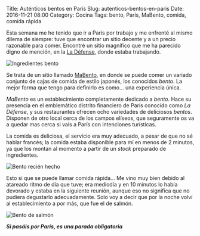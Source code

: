Title: Auténticos bentos en París
Slug: autenticos-bentos-en-paris
Date: 2016-11-21 08:00
Category: Cocina
Tags: bento, París, MaBento, comida, comida rápida



Esta semana me he tenido que ir a París por trabajo y me enfrenté al mismo dilema de siempre: tuve que encontrar un sitio decente y a un precio razonable para comer. Encontré un sitio magnífico que me ha parecido digno de mención, en la [La Défense](https://es.wikipedia.org/wiki/La_D%C3%A9fense), donde estaba trabajando.

![Ingredientes bento]({static}/images/mabento_1.jpg)

Se trata de un sitio llamado [MaBento](http://www.mabento.fr/), en donde se puede comer un variado conjunto de cajas de comida de estilo japonés, los conocidos *bento*. La mejor forma que tengo para definirlo es como... una experiencia única.

*MaBento* es un establecimiento completamente dedicado a *bento*. Hace su presencia en el emblemático distrito financiero de París conocido como *La Défense*, y sus restaurantes ofrecen ocho variedades de deliciosos *bentos*. Disponen de otro local cerca de los campos elíseos, que seguramente os va a quedar mas cerca si vais a París con intenciones turísticas.

La comida es deliciosa, el servicio era muy adecuado, a pesar de que no sé hablar francés; la comida estaba disponible para mí en menos de 2 minutos, ya que los montan al momento a partir de un *stock* preparado de ingredientes.

![Bento recién hecho]({static}/images/mabento_2.jpg)

Esto si que se puede llamar comida rápida... Me vino muy bien debido al atareado ritmo de día que tuve; era mediodía y en 10 minutos lo había devorado y estaba en la siguiente reunión, aunque eso no significa que no pudiera degustarlo adecuadamente. Solo voy a decir que por la noche volví al establecimiento a por más, que fue el de salmón.

![Bento de salmón]({static}/images/mabento_3.jpg)

***Si pasáis por París, es una parada obligatoria***
